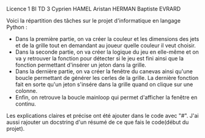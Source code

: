 Licence 1 BI TD 3 
Cyprien HAMEL 
Aristan HERMAN 
Baptiste EVRARD 


Voici la répartition des tâches sur le projet d'informatique en langage Python : 
- Dans la première partie, on va créer la couleur et les dimensions des jets et de la grille tout en demandant au joueur quelle couleur il veut choisir. 
- Dans la seconde partie, on va créer la logique du jeu en elle-même et on va y retrouver la fonction pour détecter si le jeu est fini ainsi que la fonction permettant d'insérer un jeton dans la grille. 
- Dans la dernière partie, on va créer la fenêtre du canevas ainsi qu'une boucle permettant de générer les cerles de la grille. La dernière fonction fait en sorte qu'un jeton s'insére dans la grille quand on clique sur une colonne. 
- Enfin, on retrouve la boucle mainloop qui permet d'afficher la fenêtre en continu.


Les explications claires et précise ont été ajouter dans le code avec "#".
J'ai aussi rajouter un docstring d'un résumé de ce que fais le code(début du projet).
